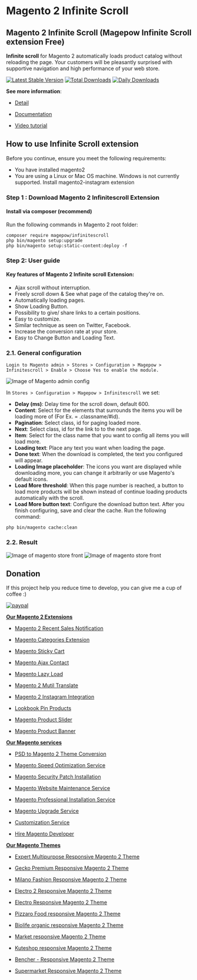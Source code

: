
# Magento 2 Infinite Scroll

## Magento 2 Infinite Scroll (Magepow Infinite Scroll extension Free)

**Infinite scroll** for Magento 2 automatically loads product catalog without reloading the page. Your customers will be pleasantly surprised with supportive navigation and high performance of your web store.

[![Latest Stable Version](https://poser.pugx.org/magepow/infinitescroll/v/stable)](https://packagist.org/packages/magepow/infinitescroll)
[![Total Downloads](https://poser.pugx.org/magepow/infinitescroll/downloads)](https://packagist.org/packages/magepow/infinitescroll)
[![Daily Downloads](https://poser.pugx.org/magepow/infinitescroll/d/daily)](https://packagist.org/packages/magepow/infinitescroll)

**See more information**:

- [Detail](https://magepow.com/magento-2-infinite-scroll-extension.html)

- [Documentation](https://docs.alothemes.com/m2/extension/infinitescroll/)

- [Video tutorial](https://www.youtube.com/watch?v=gTemvUzrOJg&t=57s)

## How to use Infinite Scroll extension
Before you continue, ensure you meet the following requirements:

  * You have installed magento2
  * You are using a Linux or Mac OS machine. Windows is not currently supported.
  Install magento2-instagram extension

### Step 1 : Download Magento 2 Infinitescroll Extension

 #### Install via composer (recommend)
Run the following commands in Magento 2 root folder:
```
composer require magepow/infinitescroll
php bin/magento setup:upgrade
php bin/magento setup:static-content:deploy -f
```

### Step 2: User guide
  #### Key features of Magento 2 Infinite scroll Extension:
  * Ajax scroll without interruption.
  * Freely scroll down & See what page of the catalog they're on.
  * Automatically loading pages.
  * Show Loading Button.
  * Possibility to give/ share links to a certain positions.
  * Easy to customize.
  * Similar technique as seen on Twitter, Facebook.
  * Increase the conversion rate at your store.
  * Easy to Change Button and Loading Text.

  ### 2.1. General configuration

  `Login to Magento admin > Stores > Configuration > Magepow > Infinitescroll > Enable > Choose Yes to enable the module.`
  
  ![Image of Magento admin config](https://github.com/magepow/magento2-infinitescroll/blob/master/media/backend_config.png)
  
   In `Stores > Configuration > Magepow > Infinitescroll` we set: 
   * **Delay (ms)**: Delay time for the scroll down, default 600.
   * **Content**: Select for the elements that surrounds the items you will be loading more of (For Ex. = .classname/#id).
   * **Pagination**: Select class, id for paging loaded more.
   * **Next**: Select class, id for the link to to the next page.
   * **Item**: Select for the class name that you want to config all items you will load more.
   * **Loading text**: Place any text you want when loading the page.
   * **Done text**: When the download is completed, the text you configured will appear.
   * **Loading Image placeholder**: The icons you want are displayed while downloading more, you can change it arbitrarily or use Magento's default icons.
   * **Load More threshold**: When this page number is reached, a button to load more products will be shown instead of continue loading products automatically with the scroll.
   * **Load More button text**: Configure the download button text.
   After you finish configuring, save and clear the cache.
   Run the following command:
   
   ```
   php bin/magento cache:clean
   ```
  ### 2.2. Result
   
   ![Image of magento store front](https://github.com/magepow/magento2-infinitescroll/blob/master/media/result_frontend_1.png)
   ![Image of magento store front](https://github.com/magepow/magento2-infinitescroll/blob/master/media/result_frontend_2.png)

 ## Donation

If this project help you reduce time to develop, you can give me a cup of coffee :) 

[![paypal](https://www.paypalobjects.com/en_US/i/btn/btn_donateCC_LG.gif)](https://www.paypal.com/paypalme/alopay)

      
**[Our Magento 2 Extensions](https://magepow.com/magento-2-extensions.html)**

* [Magento 2 Recent Sales Notification](https://magepow.com/magento-2-recent-sales-notification.html)

* [Magento Categories Extension](https://magepow.com/magento-categories-extension.html)

* [Magento Sticky Cart](https://magepow.com/magento-sticky-cart.html)

* [Magento Ajax Contact](https://magepow.com/magento-ajax-contact-form.html)

* [Magento Lazy Load](https://magepow.com/magento-lazy-load.html)

* [Magento 2 Mutil Translate](https://magepow.com/magento-multi-translate.html)

* [Magento 2 Instagram Integration](https://magepow.com/magento-2-instagram.html)

* [Lookbook Pin Products](https://magepow.com/lookbook-pin-products.html)

* [Magento Product Slider](https://magepow.com/magento-product-slider.html)

* [Magento Product Banner](https://magepow.com/magento-banner-slider.html)

**[Our Magento services](https://magepow.com/magento-services.html)**

* [PSD to Magento 2 Theme Conversion](https://magepow.com/psd-to-magento-theme-conversion.html)

* [Magento Speed Optimization Service](https://magepow.com/magento-speed-optimization-service.html)

* [Magento Security Patch Installation](https://magepow.com/magento-security-patch-installation.html)

* [Magento Website Maintenance Service](https://magepow.com/website-maintenance-service.html)

* [Magento Professional Installation Service](https://magepow.com/professional-installation-service.html)

* [Magento Upgrade Service](https://magepow.com/magento-upgrade-service.html)

* [Customization Service](https://magepow.com/customization-service.html)

* [Hire Magento Developer](https://magepow.com/hire-magento-developer.html)

**[Our Magento Themes](https://alothemes.com/)**

* [Expert Multipurpose Responsive Magento 2 Theme](https://1.envato.market/c/1314680/275988/4415?u=https://themeforest.net/item/expert-premium-responsive-magento-2-and-1-support-rtl-magento-2-/21667789)

* [Gecko Premium Responsive Magento 2 Theme](https://1.envato.market/c/1314680/275988/4415?u=https://themeforest.net/item/gecko-responsive-magento-2-theme-rtl-supported/24677410)

* [Milano Fashion Responsive Magento 2 Theme](https://1.envato.market/c/1314680/275988/4415?u=https://themeforest.net/item/milano-fashion-responsive-magento-1-2-theme/12141971)

* [Electro 2 Responsive Magento 2 Theme](https://1.envato.market/c/1314680/275988/4415?u=https://themeforest.net/item/electro2-premium-responsive-magento-2-rtl-supported/26875864)

* [Electro Responsive Magento 2 Theme](https://1.envato.market/c/1314680/275988/4415?u=https://themeforest.net/item/electro-responsive-magento-1-2-theme/17042067)

* [Pizzaro Food responsive Magento 2 Theme](https://1.envato.market/c/1314680/275988/4415?u=https://themeforest.net/item/pizzaro-food-responsive-magento-1-2-theme/19438157)

* [Biolife organic responsive Magento 2 Theme](https://1.envato.market/c/1314680/275988/4415?u=https://themeforest.net/item/biolife-organic-food-magento-2-theme-rtl-supported/25712510)

* [Market responsive Magento 2 Theme](https://1.envato.market/c/1314680/275988/4415?u=https://themeforest.net/item/market-responsive-magento-2-theme/22997928)

* [Kuteshop responsive Magento 2 Theme](https://1.envato.market/c/1314680/275988/4415?u=https://themeforest.net/item/kuteshop-multipurpose-responsive-magento-1-2-theme/12985435)

* [Bencher - Responsive Magento 2 Theme](https://1.envato.market/c/1314680/275988/4415?u=https://themeforest.net/item/bencher-responsive-magento-1-2-theme/15787772)

* [Supermarket Responsive Magento 2 Theme](https://1.envato.market/c/1314680/275988/4415?u=https://themeforest.net/item/supermarket-responsive-magento-1-2-theme/18447995)
